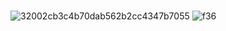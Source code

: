 ###  

![32002cb3c4b70dab562b2cc4347b7055](https://user-images.githubusercontent.com/82829965/223180293-6a8d5958-57b5-4d26-b9a0-c9ca3b5b56ff.gif)
![f36](https://user-images.githubusercontent.com/82829965/223180600-48e73005-675c-4537-9829-4dcc15143db9.gif)

<!--
**hugoms7/hugoms7** is a ✨ _special_ ✨ repository because its `README.md` (this file) appears on your GitHub profile.

Here are some ideas to get you started:

- 🔭 I’m currently working on ...
- 🌱 I’m currently learning ...
- 👯 I’m looking to collaborate on ...
- 🤔 I’m looking for help with ...
- 💬 Ask me about ...
- 📫 How to reach me: ...
- 😄 Pronouns: ...
- ⚡ Fun fact: ...
-->
